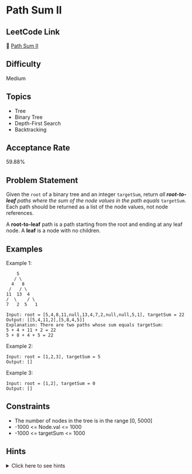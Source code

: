 # Path Sum II

## LeetCode Link
🔗 [Path Sum II](https://leetcode.com/problems/path-sum-ii)

## Difficulty
Medium

## Topics
- Tree
- Binary Tree
- Depth-First Search
- Backtracking

## Acceptance Rate
59.88%

## Problem Statement
Given the `root` of a binary tree and an integer `targetSum`, return *all **root-to-leaf** paths where the sum of the node values in the path equals* `targetSum`. Each path should be returned as a list of the node values, not node references.

A **root-to-leaf** path is a path starting from the root and ending at any leaf node. A **leaf** is a node with no children.

## Examples
Example 1:
```
    5
   / \
  4   8
 /   / \
11  13  4
/  \    / \
7   2  5   1

Input: root = [5,4,8,11,null,13,4,7,2,null,null,5,1], targetSum = 22
Output: [[5,4,11,2],[5,8,4,5]]
Explanation: There are two paths whose sum equals targetSum:
5 + 4 + 11 + 2 = 22
5 + 8 + 4 + 5 = 22
```

Example 2:
```
Input: root = [1,2,3], targetSum = 5
Output: []
```

Example 3:
```
Input: root = [1,2], targetSum = 0
Output: []
```

## Constraints
- The number of nodes in the tree is in the range [0, 5000]
- -1000 <= Node.val <= 1000
- -1000 <= targetSum <= 1000

## Hints
<details>
<summary>Click here to see hints</summary>

1. Use DFS to traverse all paths from root to leaf
2. Keep track of current path and sum while traversing
3. When reaching a leaf node, check if sum equals target
4. Use backtracking to try all possible paths
5. Remember to remove nodes from current path when backtracking

</details>
